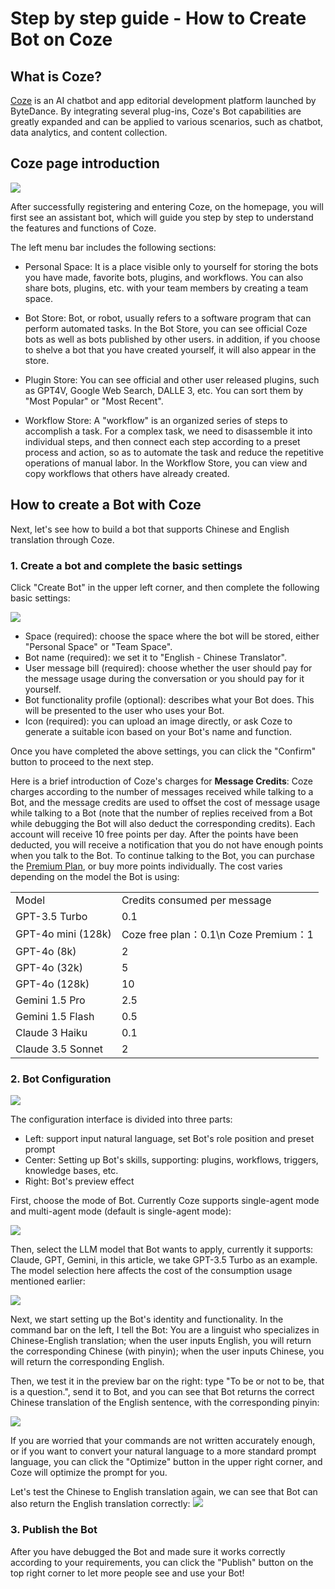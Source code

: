 # Step by step guide - How to Create Bot on Coze




## What is Coze?

[Coze](https://www.coze.com/) is an AI chatbot and app editorial development platform launched by ByteDance. By integrating several plug-ins, Coze's Bot capabilities are greatly expanded and can be applied to various scenarios, such as chatbot, data analytics, and content collection.

## Coze page introduction


![](coze-interface.png)

After successfully registering and entering Coze, on the homepage, you will first see an assistant bot, which will guide you step by step to understand the features and functions of Coze.

The left menu bar includes the following sections:

- Personal Space:
It is a place visible only to yourself for storing the bots you have made, favorite bots, plugins, and workflows. You can also share bots, plugins, etc. with your team members by creating a team space.

- Bot Store:
Bot, or robot, usually refers to a software program that can perform automated tasks. In the Bot Store, you can see official Coze bots as well as bots published by other users. in addition, if you choose to shelve a bot that you have created yourself, it will also appear in the store.

- Plugin Store:
You can see official and other user released plugins, such as GPT4V, Google Web Search, DALLE 3, etc. You can sort them by "Most Popular" or "Most Recent".

- Workflow Store:
A "workflow" is an organized series of steps to accomplish a task. For a complex task, we need to disassemble it into individual steps, and then connect each step according to a preset process and action, so as to automate the task and reduce the repetitive operations of manual labor. In the Workflow Store, you can view and copy workflows that others have already created.


## How to create a Bot with Coze

Next, let's see how to build a bot that supports Chinese and English translation through Coze.

### 1. Create a bot and complete the basic settings

Click "Create Bot" in the upper left corner, and then complete the following basic settings:

![](coze-create-bot.png)

- Space (required): choose the space where the bot will be stored, either "Personal Space" or "Team Space".
- Bot name (required): we set it to "English - Chinese Translator".
- User message bill (required): choose whether the user should pay for the message usage during the conversation or you should pay for it yourself.
- Bot functionality profile (optional): describes what your Bot does. This will be presented to the user who uses your Bot.
- Icon (required): you can upload an image directly, or ask Coze to generate a suitable icon based on your Bot's name and function.

Once you have completed the above settings, you can click the "Confirm" button to proceed to the next step.

Here is a brief introduction of Coze's charges for **Message Credits**:
Coze charges according to the number of messages received while talking to a Bot, and the message credits are used to offset the cost of message usage while talking to a Bot (note that the number of replies received from a Bot while debugging the Bot will also deduct the corresponding credits).
Each account will receive 10 free points per day. After the points have been deducted, you will receive a notification that you do not have enough points when you talk to the Bot. To continue talking to the Bot, you can purchase the [Premium Plan](https://www.coze.com/premium), or buy more points individually.
The cost varies depending on the model the Bot is using:

<table>
    <tr>
        <td>Model</td>
        <td>Credits consumed per message</td>
   </tr>
    <tr>
        <td>GPT-3.5 Turbo</td>
        <td>0.1</td>
   </tr>
    <tr>
        <td>GPT-4o mini (128k)</td>
        <td>Coze free plan：0.1\n Coze Premium：1</td>
   </tr>
    <tr>
        <td>GPT-4o (8k)</td>
        <td>2</td>
   </tr>
    <tr>
        <td>GPT-4o (32k)</td>
        <td>5</td>
   </tr>
    <tr>
        <td>GPT-4o (128k)</td>
        <td>10</td>
   </tr>
    <tr>
        <td>Gemini 1.5 Pro</td>
        <td>2.5</td>
   </tr>
    <tr>
        <td>Gemini 1.5 Flash</td>
        <td>0.5</td>
   </tr>
    <tr>
        <td>Claude 3 Haiku</td>
        <td>0.1</td>
   </tr>
    <tr>
        <td>Claude 3.5 Sonnet</td>
        <td>2</td>
   </tr>
</table>

### 2. Bot Configuration

![](coze-create-bot-arrangement.png)

The configuration interface is divided into three parts:
- Left: support input natural language, set Bot's role position and preset prompt
- Center: Setting up Bot's skills, supporting: plugins, workflows, triggers, knowledge bases, etc.
- Right: Bot's preview effect

First, choose the mode of Bot. Currently Coze supports single-agent mode and multi-agent mode (default is single-agent mode):

![](coze-select-mode.png)


Then, select the LLM model that Bot wants to apply, currently it supports: Claude, GPT, Gemini, in this article, we take GPT-3.5 Turbo as an example. The model selection here affects the cost of the consumption usage mentioned earlier:

![](coze-select-model.png)

Next, we start setting up the Bot's identity and functionality. In the command bar on the left, I tell the Bot: You are a linguist who specializes in Chinese-English translation; when the user inputs English, you will return the corresponding Chinese (with pinyin); when the user inputs Chinese, you will return the corresponding English. 


Then, we test it in the preview bar on the right: type "To be or not to be, that is a question.", send it to Bot, and you can see that Bot returns the correct Chinese translation of the English sentence, with the corresponding pinyin:

![](english-to-chinese-test-result.png)

If you are worried that your commands are not written accurately enough, or if you want to convert your natural language to a more standard prompt language, you can click the "Optimize" button in the upper right corner, and Coze will optimize the prompt for you.

Let's test the Chinese to English translation again, we can see that Bot can also return the English translation correctly:
![](chinese-to-english-test-result.png)


### 3. Publish the Bot

After you have debugged the Bot and made sure it works correctly according to your requirements, you can click the "Publish" button on the top right corner to let more people see and use your Bot!
